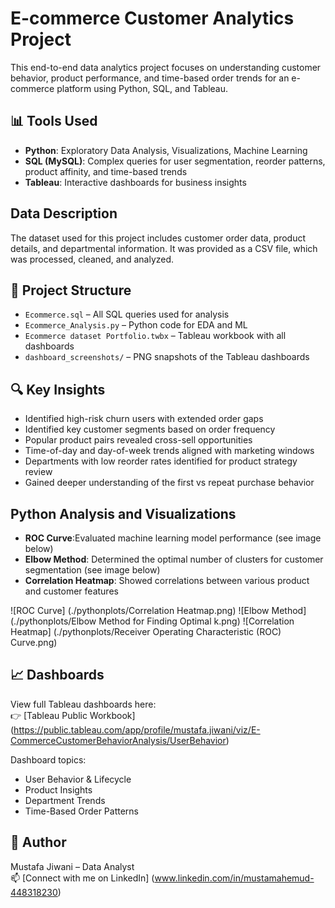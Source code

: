 # E-commerce Customer Analytics Project

This end-to-end data analytics project focuses on understanding customer behavior, product performance, and time-based order trends for an e-commerce platform using Python, SQL, and Tableau.

## 📊 Tools Used

- **Python**: Exploratory Data Analysis, Visualizations, Machine Learning
- **SQL (MySQL)**: Complex queries for user segmentation, reorder patterns, product affinity, and time-based trends
- **Tableau**: Interactive dashboards for business insights

## Data Description

The dataset used for this project includes customer order data, product details, and departmental information. It was provided as a CSV file, which was processed, cleaned, and analyzed.

## 📁 Project Structure

- `Ecommerce.sql` – All SQL queries used for analysis
- `Ecommerce_Analysis.py` – Python code for EDA and ML
- `Ecommerce dataset Portfolio.twbx` – Tableau workbook with all dashboards
- `dashboard_screenshots/` – PNG snapshots of the Tableau dashboards

## 🔍 Key Insights

- Identified high-risk churn users with extended order gaps
- Identified key customer segments based on order frequency
- Popular product pairs revealed cross-sell opportunities
- Time-of-day and day-of-week trends aligned with marketing windows
- Departments with low reorder rates identified for product strategy review
- Gained deeper understanding of the first vs repeat purchase behavior

## Python Analysis and Visualizations

- **ROC Curve**:Evaluated machine learning model performance (see image below)
- **Elbow Method**: Determined the optimal number of clusters for customer segmentation (see image below)
- **Correlation Heatmap**: Showed correlations between various product and customer features

![ROC Curve] (./pythonplots/Correlation Heatmap.png)
![Elbow Method] (./pythonplots/Elbow Method for Finding Optimal k.png)
![Correlation Heatmap] (./pythonplots/Receiver Operating Characteristic (ROC) Curve.png)

## 📈 Dashboards

View full Tableau dashboards here:  
👉 [Tableau Public Workbook] (https://public.tableau.com/app/profile/mustafa.jiwani/viz/E-CommerceCustomerBehaviorAnalysis/UserBehavior)

Dashboard topics:
- User Behavior & Lifecycle
- Product Insights
- Department Trends
- Time-Based Order Patterns

## 📌 Author

Mustafa Jiwani – Data Analyst  
📫 [Connect with me on LinkedIn] (www.linkedin.com/in/mustamahemud-448318230)
